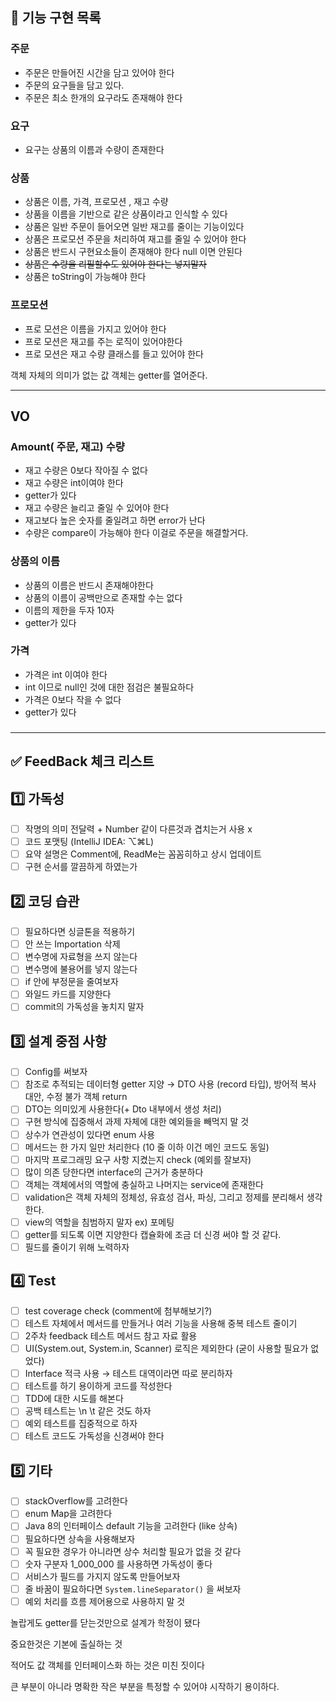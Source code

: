 ## 🔧 기능 구현 목록

### 주문

- 주문은 만들어진 시간을 담고 있어야 한다
- 주문의 요구들을 담고 있다.
- 주문은 최소 한개의 요구라도 존재해야 한다

### 요구

- 요구는 상품의 이름과 수량이 존재한다

### 상품

- 상품은 이름, 가격, 프로모션 , 재고 수량
- 상품을 이름을 기반으로 같은 상품이라고 인식할 수 있다
- 상품은 일반 주문이 들어오면 일반 재고를 줄이는 기능이있다
- 상품은 프로모션 주문을 처리하여 재고를 줄일 수 있어야 한다
- 상품은 반드시 구현요소들이 존재해야 한다 null 이면 안된다
- ~~상품은 수량을 리필할수도 있어야 한다는 넣지말자~~
- 상품은 toString이 가능해야 한다

### 프로모션

- 프로 모션은 이름을 가지고 있어야 한다
- 프로 모션은 재고를 주는 로직이 있어야한다
- 프로 모션은 재고 수량 클래스를 들고 있어야 한다

객체 자체의 의미가 없는 값 객체는 getter를 열어준다.

---
## VO
### Amount( 주문, 재고) 수량

- 재고 수량은 0보다 작아질 수 없다
- 재고 수량은 int이여야 한다
- getter가 있다
- 재고 수량은 늘리고 줄일 수 있어야 한다
- 재고보다 높은 숫자를 줄일려고 하면 error가 난다
- 수량은 compare이 가능해야 한다 이걸로 주문을 해결할거다.

### 상품의 이름

- 상품의 이름은 반드시 존재해야한다
- 상품의 이름이 공백만으로 존재할 수는 없다
- 이름의 제한을 두자 10자
- getter가 있다

### 가격

- 가격은 int 이여야 한다 
- int 이므로 null인 것에 대한 점검은 불필요하다
- 가격은 0보다 작을 수 없다
- getter가 있다

### 

---

## ✅ FeedBack 체크 리스트

## 1️⃣ 가독성

- [ ]  작명의 의미 전달력 + Number 같이 다른것과 겹치는거 사용 x
- [ ]  코드 포맷팅 (IntelliJ IDEA: ⌥⌘L)
- [ ]  요약 설명은 Comment에, ReadMe는 꼼꼼히하고 상시 업데이트
- [ ]  구현 순서를 깔끔하게 하였는가

## 2️⃣ 코딩 습관

- [ ]  필요하다면 싱글톤을 적용하기
- [ ]  안 쓰는 Importation 삭제
- [ ]  변수명에 자료형을 쓰지 않는다
- [ ]  변수명에 불용어를 넣지 않는다
- [ ]  if 안에 부정문을 줄여보자
- [ ]  와일드 카드를 지양한다
- [ ]  commit의 가독성을 놓치지 말자

## 3️⃣ 설계 중점 사항

- [ ]  Config를 써보자
- [ ]  참조로 추적되는 데이터형 getter 지양 → DTO 사용 (record 타입), 방어적 복사 대안, 수정 불가 객체 return
- [ ]  DTO는 의미있게 사용한다(+ Dto 내부에서 생성 처리)
- [ ]  구현 방식에 집중해서 과제 자체에 대한 예외들을 빼먹지 말 것
- [ ]  상수가 연관성이 있다면 enum 사용
- [ ]  메서드는 한 가지 일만 처리한다 (10 줄 이하 이건 메인 코드도 동일)
- [ ]  마지막 프로그래밍 요구 사항 지켰는지 check (예외를 잘보자)
- [ ]  많이 의존 당한다면 interface의 근거가 충분하다
- [ ]  객체는 객체에서의 역할에 충실하고 나머지는 service에 존재한다
- [ ]  validation은 객체 자체의 정체성, 유효성 검사, 파싱, 그리고 정제를 분리해서 생각한다.
- [ ]  view의 역할을 침범하지 말자 ex) 포메팅
- [ ]  getter를 되도록 이면 지양한다 캡슐화에 조금 더 신경 써야 할 것 같다.
- [ ]  필드를 줄이기 위해 노력하자

## 4️⃣ Test

- [ ]  test coverage check (comment에 첨부해보기?)
- [ ]  테스트 자체에서 메서드를 만들거나 여러 기능을 사용해 중복 테스트 줄이기
- [ ]  2주차 feedback 테스트 메서드 참고 자료 활용
- [ ]  UI(System.out, System.in, Scanner) 로직은 제외한다 (굳이 사용할 필요가 없었다)
- [ ]  Interface 적극 사용 → 테스트 대역이라면 따로 분리하자
- [ ]  테스트를 하기 용이하게 코드를 작성한다
- [ ]  TDD에 대한 시도를 해본다
- [ ]  공백 테스트는 \n \t 같은 것도 하자
- [ ]  예외 테스트를 집중적으로 하자
- [ ]  테스트 코드도 가독성을 신경써야 한다

## 5️⃣ 기타

- [ ]  stackOverflow를 고려한다
- [ ]  enum Map을 고려한다
- [ ]  Java 8의 인터페이스 default 기능을 고려한다 (like 상속)
- [ ]  필요하다면 상속을 사용해보자
- [ ]  꼭 필요한 경우가 아니라면 상수 처리할 필요가 없을 것 같다
- [ ]  숫자 구분자 1_000_000 를 사용하면 가독성이 좋다
- [ ]  서비스가 필드를 가지지 않도록 만들어보자
- [ ]  줄 바꿈이 필요하다면 `System.lineSeparator()` 을 써보자
- [ ]  예외 처리를 흐름 제어용으로 사용하지 말 것

놀랍게도 getter를 닫는것만으로 설계가 학정이 됐다

중요한것은 기본에 출실하는 것

적어도 값 객체를 인터페이스화 하는 것은 미친 짓이다

큰 부분이 아니라 명확한 작은 부분을 특정할 수 있어야 시작하기 용이하다.
